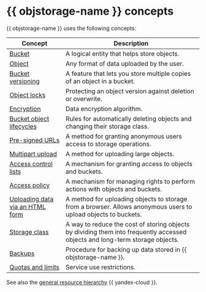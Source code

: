 # {{ objstorage-name }} concepts

{{ objstorage-name }} uses the following concepts:



| Concept | Description |
--------|----------
| [Bucket](bucket.md) | A logical entity that helps store objects. |
| [Object](object.md) | Any format of data uploaded by the user. |
| [Bucket versioning](versioning.md) | A feature that lets you store multiple copies of an object in a bucket. |
| [Object locks](object-lock.md) | Protecting an object version against deletion or overwrite. |
| [Encryption](encryption.md) | Data encryption algorithm. |
| [Bucket object lifecycles](lifecycles.md) | Rules for automatically deleting objects and changing their storage class. |
| [Pre-signed URLs](pre-signed-urls.md) | A method for granting anonymous users access to storage operations. |
| [Multipart upload](multipart.md) | A method for uploading large objects. |
| [Access control lists](acl.md) | A mechanism for granting access to objects and buckets. |
| [Access policy](policy.md) | A mechanism for managing rights to perform actions with objects and buckets. |
| [Uploading data via an HTML form](presigned-post-forms.md) | A method for uploading objects to storage from a browser. Allows anonymous users to upload objects to buckets. |
| [Storage class](storage-class.md) | A way to reduce the cost of storing objects by dividing them into frequently accessed objects and long-term storage objects. |
| [Backups](backup.md) | Procedure for backing up data stored in {{ objstorage-name }}. |
| [Quotas and limits](limits.md) | Service use restrictions. |






See also the [general resource hierarchy](../../resource-manager/concepts/resources-hierarchy.md) {{ yandex-cloud }}.
